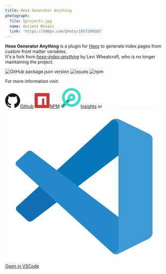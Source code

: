 ```yaml
---
title: Hexo Generator Anything
photograph:
  file: $projects.jpg
  name: Ancient Mosaic
  link: 'https://500px.com/photo/1057290585'
---
```


**Hexo Generator Anything** is a plugin for [Hexo](https://hexo.io/) to generate index pages from custom front matter variables.   
It's a fork from [*hexo-index-anything*](https://github.com/leviwheatcroft/hexo-index-anything) by Levi Wheatcroft, who is no longer maintaining the project.

<div class="shields-io">

![GitHub package.json version](https://img.shields.io/github/package-json/v/kristofzerbe/hexo-generator-anything?label=version&style=flat-square)
![issues](https://img.shields.io/github/issues/kristofzerbe/hexo-generator-anything?label=github%20issues&style=flat-square)
![npm](https://img.shields.io/npm/dm/hexo-generator-anything?label=npm%20downloads&style=flat-square)

</div>

For more information visit:

<div class="brand-links">
<a href="https://github.com/kristofzerbe/hexo-generator-anything" class="github"><img src="/images/github.svg" alt="Github" /><span>Github</span></a>
<a href="https://www.npmjs.com/package/hexo-generator-anything" class="npm"><img src="/images/npm.svg" alt="NPM" /><span>NPM</span></a>
<a href="https://deps.dev/npm/hexo-generator-anything" class="insights"><img src="/images/insights.svg" alt="Open Source Insights" /><span>Insights</span></a>
<span style="margin-top:25px">or</span>
<a href="https://open.vscode.dev/kristofzerbe/hexo-generator-anything" class="vscode"><img src="/images/vscode.svg" alt="VSCode" /><span>Open in VSCode</span></a>
</div>
